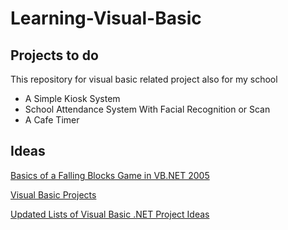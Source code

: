 # Learning-Visual-Basic

## Projects to do

This repository for visual basic related project also for my school

* A Simple Kiosk System
* School Attendance System With Facial Recognition or Scan
* A Cafe Timer

## Ideas

[Basics of a Falling Blocks Game in VB.NET 2005](https://www.codeproject.com/Articles/23510/Basics-of-a-Falling-Blocks-Game-in-VB-NET-2005)

[Visual Basic Projects](https://www.theknowledgeacademy.com/blog/visual-basic-projects/)

[Updated Lists of Visual Basic .NET Project Ideas](https://www.inettutor.com/programming-tutorial/visual-basic-net/updated-lists-of-visual-basic-net-project-ideas/)
